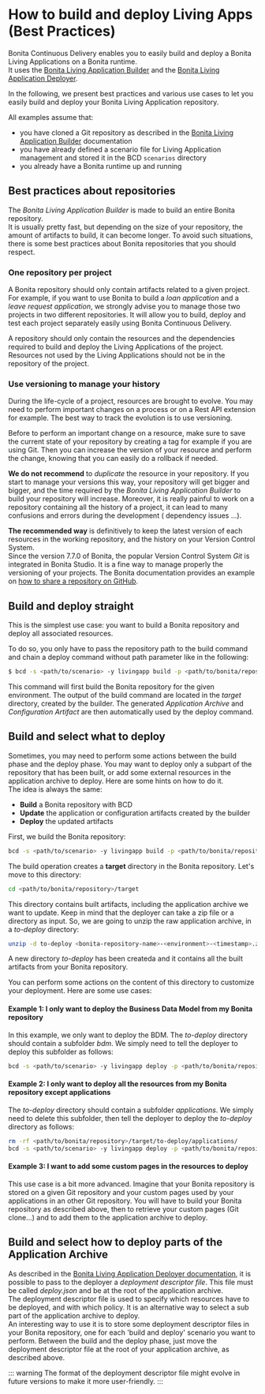 # How to build and deploy Living Apps (Best Practices)

Bonita Continuous Delivery enables you to easily build and deploy a Bonita Living Applications on a Bonita runtime.  
It uses the [Bonita Living Application Builder](livingapp_build.md) and the [Bonita Living Application Deployer](livingapp_deploy.md).

In the following, we present best practices and various use cases to let you easily build and deploy your Bonita Living Application repository.

All examples assume that:
  * you have cloned a Git repository as described in the [Bonita Living Application Builder](livingapp_build.md) documentation
  * you have already defined a scenario file for Living Application management and stored it in the BCD `scenarios` directory
  * you already have a Bonita runtime up and running


## Best practices about repositories

The _Bonita Living Application Builder_ is made to build an entire Bonita repository.  
It is usually pretty fast, but depending on the size of your repository, the amount of artifacts to build, it can become longer. To avoid such situations, there is some best practices about Bonita repositories that you should respect.

### One repository per project

A Bonita repository should only contain artifacts related to a given project.
For example, if you want to use Bonita to build a _loan application_ and a _leave request application_, we strongly advise you to manage those two projects in two different repositories. It will allow you to build, deploy and test each project separately easily using Bonita Continuous Delivery.  

A repository should only contain the resources and the dependencies required to build and deploy the Living Applications of the project. Resources not used by the Living Applications should not be in the repository of the project.

### Use versioning to manage your history

During the life-cycle of a project, resources are brought to evolve. You may need to perform important changes on a process or on a Rest API extension for example. The best way to track the evolution is to use versioning.  

Before to perform an important change on a resource, make sure to save the current state of your repository by creating a tag for example if you are using Git. Then you can increase the version of your resource and perform the change, knowing that you can easily do a rollback if needed.  

**We do not recommend** to _duplicate_ the resource in your repository. If you start to manage your versions this way, your repository will get bigger and bigger, and the time required by the _Bonita Living Application Builder_ to build your repository will increase. Moreover, it is really painful to work on a repository containing all the history of a project, it can lead to many confusions and errors during the development ( dependency issues ...).  

**The recommended way** is definitively to keep the latest version of each resources in the working repository, and the history on your Version Control System.  
Since the version 7.7.0 of Bonita, the popular Version Control System _Git_ is integrated in Bonita Studio. It is a fine way to manage properly the versioning of your projects. The Bonita documentation provides an example on [how to share a repository on GitHub](https://documentation.bonitasoft.com/bonita/${bonitaDocVersion}/share-a-repository-on-github).


## Build and deploy straight

This is the simplest use case: you want to build a Bonita repository and deploy all associated resources.

To do so, you only have to pass the repository path to the build command and chain a deploy command without path parameter
like in the following:
```bash
$ bcd -s <path/to/scenario> -y livingapp build -p <path/to/bonita/repository> -e <environment> deploy
```

This command will first build the Bonita repository for the given environment. The output of the build command are located in the _target_ directory, created by the builder. The generated _Application Archive_ and _Configuration Artifact_ are then automatically used by the deploy command.  


## Build and select what to deploy

Sometimes, you may need to perform some actions between the build phase and the deploy phase. You may want to deploy only a subpart of the repository that has been built, or add some external resources in the application archive to deploy. Here are some hints on how to do it.  
The idea is always the same:

 - **Build** a Bonita repository with BCD
 - **Update** the application or configuration artifacts created by the builder
 - **Deploy** the updated artifacts

First, we build the Bonita repository:
```bash
bcd -s <path/to/scenario> -y livingapp build -p <path/to/bonita/repository> -e <environment>
```
The build operation creates a **target** directory in the Bonita repository. Let's move to this directory:
```bash
cd <path/to/bonita/repository>/target
```
This directory contains built artifacts, including the application archive we want to update. Keep in mind that the deployer can take a zip file or a directory as input. So, we are going to unzip the raw application archive, in a _to-deploy_ directory:
```bash
unzip -d to-deploy <bonita-repository-name>-<environment>-<timestamp>.zip
```
A new directory _to-deploy_ has been createda and it contains all the built artifacts from your Bonita repository.  

You can perform some actions on the content of this directory to customize your deployment. Here are some use cases:

#### Example 1: I only want to deploy the Business Data Model from my Bonita repository

In this example, we only want to deploy the BDM. The _to-deploy_ directory should contain a subfolder _bdm_. We simply need to tell the deployer to deploy this subfolder as follows:
```bash
bcd -s <path/to/scenario> -y livingapp deploy -p <path/to/bonita/repository>/target/to-deploy/bdm
```

#### Example 2: I only want to deploy all the resources from my Bonita repository except applications

The _to-deploy_ directory should contain a subfolder _applications_. We simply need to delete this subfolder, then tell the deployer to deploy the _to-deploy_ directory as follows:
```bash
rm -rf <path/to/bonita/repository>/target/to-deploy/applications/
bcd -s <path/to/scenario> -y livingapp deploy -p <path/to/bonita/repository>/target/to-deploy
```

#### Example 3: I want to add some custom pages in the resources to deploy

This use case is a bit more advanced. Imagine that your Bonita repository is stored on a given Git repository and your custom pages used by your applications in an other Git repository. You will have to build your Bonita repository as described above, then to retrieve your custom pages (Git clone...) and to add them to the application archive to deploy.


## Build and select how to deploy parts of the Application Archive

As described in the [Bonita Living Application Deployer documentation](livingapp_deploy.md), it is possible to pass to the deployer a _deployment descriptor file_. This file must be called _deploy.json_ and be at the root of the application archive.  
The deployment descriptor file is used to specify which resources have to be deployed, and with which policy. It is an alternative way to select a sub part of the application archive to deploy.  
An interesting way to use it is to store some deployment descriptor files in your Bonita repository, one for each 'build and deploy' scenario you want to perform. Between the build and the deploy phase, just move the deployment descriptor file at the root of your application archive, as described above.  

::: warning
The format of the deployment descriptor file might evolve in future versions to make it more user-friendly.
:::
